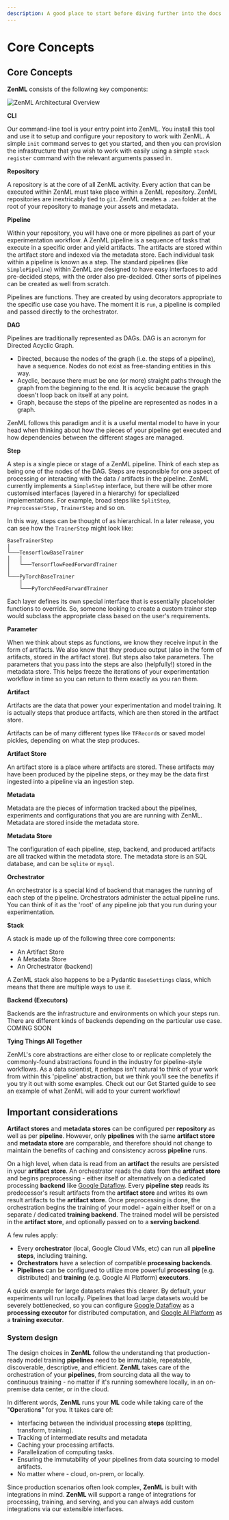 ```yaml
---
description: A good place to start before diving further into the docs.
---
```


# Core Concepts

## Core Concepts

**ZenML** consists of the following key components:

![ZenML Architectural Overview](.gitbook/assets/architecture_diagram%20%281%29%20%281%29.png)

**CLI**

Our command-line tool is your entry point into ZenML. You install this tool and use it to setup and configure your repository to work with ZenML. A simple `init` command serves to get you started, and then you can provision the infrastructure that you wish to work with easily using a simple `stack register` command with the relevant arguments passed in.

**Repository**

A repository is at the core of all ZenML activity. Every action that can be executed within ZenML must take place within a ZenML repository. ZenML repositories are inextricably tied to `git`. ZenML creates a `.zen` folder at the root of your repository to manage your assets and metadata.

**Pipeline**

Within your repository, you will have one or more pipelines as part of your experimentation workflow. A ZenML pipeline is a sequence of tasks that execute in a specific order and yield artifacts. The artifacts are stored within the artifact store and indexed via the metadata store. Each individual task within a pipeline is known as a step. The standard pipelines \(like `SimplePipeline`\) within ZenML are designed to have easy interfaces to add pre-decided steps, with the order also pre-decided. Other sorts of pipelines can be created as well from scratch.

Pipelines are functions. They are created by using decorators appropriate to the specific use case you have. The moment it is `run`, a pipeline is compiled and passed directly to the orchestrator.

**DAG**

Pipelines are traditionally represented as DAGs. DAG is an acronym for Directed Acyclic Graph.

* Directed, because the nodes of the graph \(i.e. the steps of a pipeline\), have a sequence. Nodes do not exist as free-standing entities in this way.
* Acyclic, because there must be one \(or more\) straight paths through the graph from the beginning to the end. It is acyclic because the graph doesn't loop back on itself at any point.
* Graph, because the steps of the pipeline are represented as nodes in a graph.

ZenML follows this paradigm and it is a useful mental model to have in your head when thinking about how the pieces of your pipeline get executed and how dependencies between the different stages are managed.

**Step**

A step is a single piece or stage of a ZenML pipeline. Think of each step as being one of the nodes of the DAG. Steps are responsible for one aspect of processing or interacting with the data / artifacts in the pipeline. ZenML currently implements a `SimpleStep` interface, but there will be other more customised interfaces \(layered in a hierarchy\) for specialized implementations. For example, broad steps like `SplitStep`, `PreprocesserStep,` `TrainerStep` and so on.

In this way, steps can be thought of as hierarchical. In a later release, you can see how the `TrainerStep` might look like:

```text
BaseTrainerStep
│
└───TensorflowBaseTrainer
│   │
│   └───TensorflowFeedForwardTrainer
│
└───PyTorchBaseTrainer
    │
    └───PyTorchFeedForwardTrainer
```

Each layer defines its own special interface that is essentially placeholder functions to override. So, someone looking to create a custom trainer step would subclass the appropriate class based on the user's requirements.

**Parameter**

When we think about steps as functions, we know they receive input in the form of artifacts. We also know that they produce output \(also in the form of artifacts, stored in the artifact store\). But steps also take parameters. The parameters that you pass into the steps are also \(helpfully!\) stored in the metadata store. This helps freeze the iterations of your experimentation workflow in time so you can return to them exactly as you ran them.

**Artifact**

Artifacts are the data that power your experimentation and model training. It is actually steps that produce artifacts, which are then stored in the artifact store.

Artifacts can be of many different types like `TFRecord`s or saved model pickles, depending on what the step produces.

**Artifact Store**

An artifact store is a place where artifacts are stored. These artifacts may have been produced by the pipeline steps, or they may be the data first ingested into a pipeline via an ingestion step.

**Metadata**

Metadata are the pieces of information tracked about the pipelines, experiments and configurations that you are are running with ZenML. Metadata are stored inside the metadata store.

**Metadata Store**

The configuration of each pipeline, step, backend, and produced artifacts are all tracked within the metadata store. The metadata store is an SQL database, and can be `sqlite` or `mysql`.

**Orchestrator**

An orchestrator is a special kind of backend that manages the running of each step of the pipeline. Orchestrators administer the actual pipeline runs. You can think of it as the 'root' of any pipeline job that you run during your experimentation.

**Stack**

A stack is made up of the following three core components:

* An Artifact Store
* A Metadata Store
* An Orchestrator \(backend\)

A ZenML stack also happens to be a Pydantic `BaseSettings` class, which means that there are multiple ways to use it.

**Backend \(Executors\)**

Backends are the infrastructure and environments on which your steps run. There are different kinds of backends depending on the particular use case. COMING SOON

**Tying Things All Together**

ZenML's core abstractions are either close to or replicate completely the commonly-found abstractions found in the industry for pipeline-style workflows. As a data scientist, it perhaps isn't natural to think of your work from within this 'pipeline' abstraction, but we think you'll see the benefits if you try it out with some examples. Check out our Get Started guide to see an example of what ZenML will add to your current workflow!

## Important considerations

**Artifact stores** and **metadata stores** can be configured per **repository** as well as per **pipeline**. However, only **pipelines** with the same **artifact store** and **metadata store** are comparable, and therefore should not change to maintain the benefits of caching and consistency across **pipeline** runs.

On a high level, when data is read from an **artifact** the results are persisted in your **artifact store**. An orchestrator reads the data from the **artifact store** and begins preprocessing - either itself or alternatively on a dedicated processing **backend** like [Google Dataflow](https://cloud.google.com/dataflow). Every **pipeline step** reads its predecessor's result artifacts from the **artifact store** and writes its own result artifacts to the **artifact store**. Once preprocessing is done, the orchestration begins the training of your model - again either itself or on a separate / dedicated **training backend**. The trained model will be persisted in the **artifact store**, and optionally passed on to a **serving backend**.

A few rules apply:

* Every **orchestrator** \(local, Google Cloud VMs, etc\) can run all **pipeline steps**, including training.
* **Orchestrators** have a selection of compatible **processing backends**.
* **Pipelines** can be configured to utilize more powerful **processing** \(e.g. distributed\) and **training** \(e.g. Google AI Platform\) **executors**.

A quick example for large datasets makes this clearer. By default, your experiments will run locally. Pipelines that load large datasets would be severely bottlenecked, so you can configure [Google Dataflow](https://cloud.google.com/dataflow) as a **processing executor** for distributed computation, and [Google AI Platform](https://cloud.google.com/ai-platform) as a **training executor**.

### System design

The design choices in **ZenML** follow the understanding that production-ready model training **pipelines** need to be immutable, repeatable, discoverable, descriptive, and efficient. **ZenML** takes care of the orchestration of your **pipelines**, from sourcing data all the way to continuous training - no matter if it's running somewhere locally, in an on-premise data center, or in the cloud.

In different words, **ZenML** runs your **ML** code while taking care of the "**Op**eration**s**" for you. It takes care of:

* Interfacing between the individual processing **steps** \(splitting, transform, training\).
* Tracking of intermediate results and metadata
* Caching your processing artifacts.
* Parallelization of computing tasks.
* Ensuring the immutability of your pipelines from data sourcing to model artifacts.
* No matter where - cloud, on-prem, or locally.

Since production scenarios often look complex, **ZenML** is built with integrations in mind. **ZenML** will support a range of integrations for processing, training, and serving, and you can always add custom integrations via our extensible interfaces.

